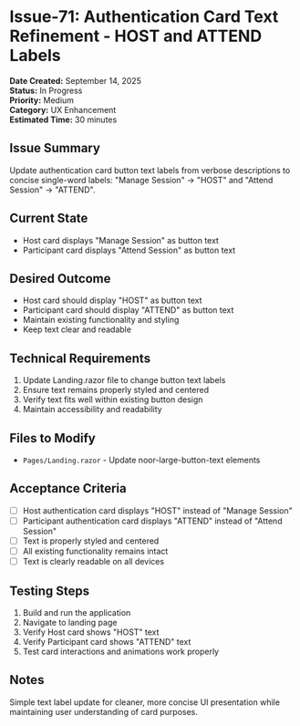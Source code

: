 # Issue-71: Authentication Card Text Refinement - HOST and ATTEND Labels

**Date Created:** September 14, 2025  
**Status:** In Progress  
**Priority:** Medium  
**Category:** UX Enhancement  
**Estimated Time:** 30 minutes  

## Issue Summary
Update authentication card button text labels from verbose descriptions to concise single-word labels: "Manage Session" → "HOST" and "Attend Session" → "ATTEND".

## Current State
- Host card displays "Manage Session" as button text
- Participant card displays "Attend Session" as button text

## Desired Outcome
- Host card should display "HOST" as button text
- Participant card should display "ATTEND" as button text
- Maintain existing functionality and styling
- Keep text clear and readable

## Technical Requirements
1. Update Landing.razor file to change button text labels
2. Ensure text remains properly styled and centered
3. Verify text fits well within existing button design
4. Maintain accessibility and readability

## Files to Modify
- `Pages/Landing.razor` - Update noor-large-button-text elements

## Acceptance Criteria
- [ ] Host authentication card displays "HOST" instead of "Manage Session"
- [ ] Participant authentication card displays "ATTEND" instead of "Attend Session"
- [ ] Text is properly styled and centered
- [ ] All existing functionality remains intact
- [ ] Text is clearly readable on all devices

## Testing Steps
1. Build and run the application
2. Navigate to landing page
3. Verify Host card shows "HOST" text
4. Verify Participant card shows "ATTEND" text
5. Test card interactions and animations work properly

## Notes
Simple text label update for cleaner, more concise UI presentation while maintaining user understanding of card purposes.
